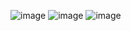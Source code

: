 ![image](https://user-images.githubusercontent.com/47470542/152639269-10556396-04f8-41db-aee0-1e0b397c922a.png)
![image](https://user-images.githubusercontent.com/47470542/152639277-95f2b417-53b7-4e1d-a004-556e2a24fe6d.png)
![image](https://user-images.githubusercontent.com/47470542/152639286-601c8c71-f67d-46d1-8f3f-578e11d2378c.png)
